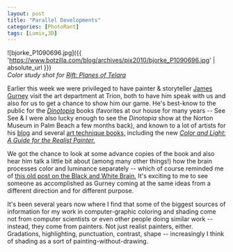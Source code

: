```yaml
---
layout: post
title: "Parallel Developments"
categories: [PhotoRant]
tags: [Lumix,3D]
---
```



![bjorke_P1090696.jpg]({{ 'https://www.botzilla.com/blog/archives/pix2010/bjorke_P1090696.jpg' | absolute_url }})
<br /><i>Color study shot for <a href="http://www.riftgame.com">Rift: Planes of Telara</a></i>

Earlier this week we were privileged to have painter & storyteller <a href="http://jamesgurney.com/">James Gurney</a> visit the art department at Trion, both to have him speak with us and also for us to get a chance to show him our game. He's best-know to the public for the <a href="http://www.dinotopia.com/"><i>Dinotopia</i></a> books (favorites at our house for many years -- See See & I were also lucky enough to see the <i>Dinotopia</i> show at the <a heaf="http://www.norton.org/">Norton Museum</a> in Palm Beach a few months back), and known to a lot of artists for his <a href="http://gurneyjourney.blogspot.com/">blog</a> and several <a href="http://nationalartgallery.sg/the-canvas/fresh-paint/top-5-books-for-any-art-junkie/">art technique books,</a> including the new <a href="http://www.amazon.com/Color-Light-Guide-Realist-Painter/dp/0740797719/ref=pd_ts_b_5?ie=UTF8&s=books"><i>Color and Light: A Guide for the Realist Painter.</i></a>

We got the chance to look at some advance copies of the book and  also hear him talk a little bit about (among many other things!) how the brain processes color and luminance separately -- which of course reminded me of <a href="{{ site.baseurl }}{% post_url 2003-09-15-Scotopic-Photo-Topic %}">this old post on the Black and White Brain.</a> It's exciting to me to see someone as accomplished as Gurney coming at the same ideas from a different direction and for different purpose.

It's been several years now where I find that some of the biggest sources of information for my work in computer-graphic coloring and shading come not from computer scientists or even other people doing similar work -- instead, they come from painters. Not just realist painters, either. Gradations, highlighting, punctuation, contrast, shape -- increasingly I think of shading as a sort of painting-without-drawing.

